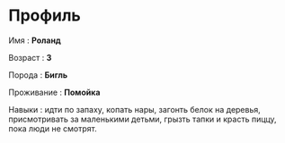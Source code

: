 # Профиль

Имя : **Роланд**

Возраст : **3**

Порода : **Бигль**

Проживание : **Помойка**

Навыки : идти по запаху, копать нары, загонть белок на деревья, присмотривать за маленькими детьми, грызть тапки и красть пиццу, пока люди не смотрят.